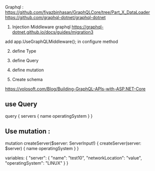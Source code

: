 ﻿
Graphql :
https://github.com/fiyazbinhasan/GraphQLCore/tree/Part_X_DataLoader
https://github.com/graphql-dotnet/graphql-dotnet

1) Injection Middleware graphql
https://graphql-dotnet.github.io/docs/guides/migration3

add app.UseGraphQLMiddleware(); in configure method

2) define Type

3) define Query

4) define mutation


2) Create schema




https://volosoft.com/Blog/Building-GraphQL-APIs-with-ASP.NET-Core


## use Query
query {
	servers {
		name
		operatingSystem
	}
}

## Use mutation :
mutation createServer($server: ServerInput!) {
   createServer(server: $server)
	{
		name
		operatingSystem
	}
}

variables:
{
  "server":
  {
    "name": "test10",
    "networkLocation": "value",
    "operatingSystem": "LINUX"
  }
}